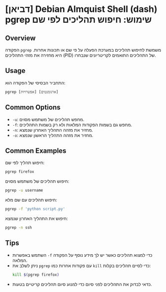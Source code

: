# [דביאן] Debian Almquist Shell (dash) pgrep שימוש: חיפוש תהליכים לפי שם

## Overview
הפקודה `pgrep` משמשת לחיפוש תהליכים במערכת הפעלה על פי שם או תכונות אחרות. היא מחזירה את מזהי התהליכים (PID) של התהליכים התואמים לקריטריונים שנבחרו.

## Usage
התחביר הבסיסי של הפקודה הוא:
```
pgrep [אפשרויות] [ארגומנטים]
```

## Common Options
- `-u`: מחפש תהליכים של משתמש מסוים.
- `-f`: מחפש גם בשמות הפקודות המלאות ולא רק בשמות התהליכים.
- `-n`: מחזיר את מזהה התהליך האחרון שנמצא.
- `-o`: מחזיר את מזהה התהליך הראשון שנמצא.

## Common Examples
חיפוש תהליך לפי שם:
```bash
pgrep firefox
```

חיפוש תהליכים של משתמש מסוים:
```bash
pgrep -u username
```

חיפוש תהליכים עם שם מלא:
```bash
pgrep -f 'python script.py'
```

חיפוש את התהליך האחרון שנמצא:
```bash
pgrep -n ssh
```

## Tips
- השתמש באפשרות `-f` כדי למצוא תהליכים כאשר יש לך מידע נוסף על הפקודה המלאה.
- ניתן לשלב את `pgrep` עם פקודות אחרות כמו `kill` כדי לסיים תהליכים בקלות:
  ```bash
  kill $(pgrep firefox)
  ```
- כדאי לבדוק את התהליכים לפני סיום כדי למנוע סיום תהליכים קריטיים בטעות.